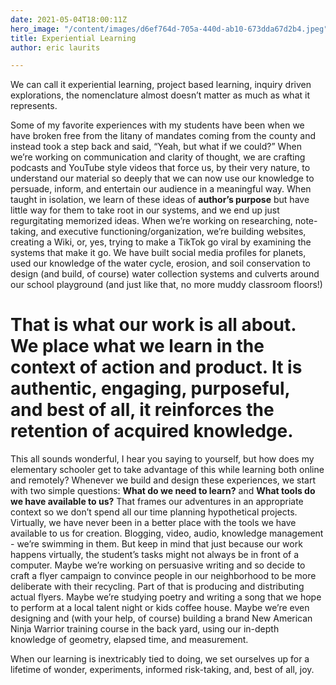 ```yaml
---
date: 2021-05-04T18:00:11Z
hero_image: "/content/images/d6ef764d-705a-440d-ab10-673dda67d2b4.jpeg"
title: Experiential Learning
author: eric laurits

---
```

We can call it experiential learning, project based learning, inquiry driven explorations, the nomenclature almost doesn’t matter as much as what it represents.

Some of my favorite experiences with my students have been when we have broken free from the litany of mandates coming from the county and instead took a step back and said, “Yeah, but what if we could?” When we’re working on communication and clarity of thought, we are crafting podcasts and YouTube style videos that force us, by their very nature, to understand our material so deeply that we can now use our knowledge to persuade, inform, and entertain our audience in a meaningful way. When taught in isolation, we learn of these ideas of **author’s purpose** but have little way for them to take root in our systems, and we end up just regurgitating memorized ideas. When we’re working on researching, note-taking, and executive functioning/organization, we’re building websites, creating a Wiki, or, yes, trying to make a TikTok go viral by examining the systems that make it go. We have built social media profiles for planets, used our knowledge of the water cycle, erosion, and soil conservation to design (and build, of course) water collection systems and culverts around our school playground (and just like that, no more muddy classroom floors!)

# That is what our work is all about. We place what we learn in the context of action and product. It is authentic, engaging, purposeful, and best of all, it reinforces the retention of acquired knowledge.

This all sounds wonderful, I hear you saying to yourself, but how does my elementary schooler get to take advantage of this while learning both online and remotely?  Whenever we build and design these experiences, we start with two simple questions: **What do we need to learn?** and **What tools do we have available to us?** That frames our adventures in an appropriate context so we don’t spend all our time planning hypothetical projects. Virtually, we have never been in a better place with the tools we have available to us for creation. Blogging, video, audio, knowledge management - we’re swimming in them. But keep in mind that just because our work happens virtually, the student’s tasks might not always be in front of a computer. Maybe we’re working on persuasive writing and so decide to craft a flyer campaign to convince people in our neighborhood to be more deliberate with their recycling. Part of that is producing and distributing actual flyers. Maybe we’re studying poetry and writing a song that we hope to perform at a local talent night or kids coffee house. Maybe we’re even designing and (with your help, of course) building a brand New American Ninja Warrior training course in the back yard, using our in-depth knowledge of geometry, elapsed time, and measurement.

When our learning is inextricably tied to doing, we set ourselves up for a lifetime of wonder, experiments, informed risk-taking, and, best of all, joy.